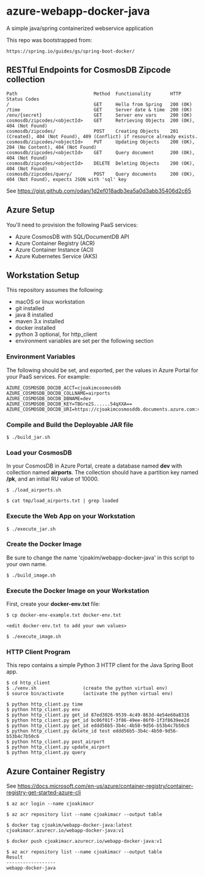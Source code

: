 # azure-webapp-docker-java

A simple java/spring containerized webservice application

This repo was bootstrapped from:
```
https://spring.io/guides/gs/spring-boot-docker/
```

## RESTful Endpoints for CosmosDB Zipcode collection

```
Path                            Method  Functionality       HTTP Status Codes
/                               GET     Hello from Spring   200 (OK)
/time                           GET     Server date & time  200 (OK)
/env/{secret}                   GET     Server env vars     200 (OK)
cosmosdb/zipcodes/<objectId>    GET     Retrieving Objects  200 (OK), 404 (Not Found)
cosmosdb/zipcodes/              POST    Creating Objects    201 (Created), 404 (Not Found), 409 (Conflict) if resource already exists.
cosmosdb/zipcodes/<objectId>    PUT     Updating Objects    200 (OK), 204 (No Content), 404 (Not Found)
cosmosdb/zipcodes/<objectId>    GET     Query document      200 (OK), 404 (Not Found)
cosmosdb/zipcodes/<objectId>    DELETE  Deleting Objects    200 (OK), 404 (Not Found)
cosmosdb/zipcodes/query/        POST    Query documents     200 (OK), 404 (Not Found), expects JSON with 'sql' key
```

See https://gist.github.com/odan/1d2ef018adb3ea5a0d3abb35406d2c65

## Azure Setup

You'll need to provision the following PaaS services:
- Azure CosmosDB with SQL/DocumentDB API
- Azure Container Registry (ACR)
- Azure Container Instance (ACI)
- Azure Kubernetes Service (AKS)

## Workstation Setup

This repository assumes the following:
- macOS or linux workstation
- git installed
- java 8 installed
- maven 3.x installed
- docker installed
- python 3 optional, for http_client
- environment variables are set per the following section

### Environment Variables

The following should be set, and exported, per the values in Azure Portal for your PaaS services.
For example:
```
AZURE_COSMOSDB_DOCDB_ACCT=cjoakimcosmosddb
AZURE_COSMOSDB_DOCDB_COLLNAME=airports
AZURE_COSMOSDB_DOCDB_DBNAME=dev
AZURE_COSMOSDB_DOCDB_KEY=TBGre2S......54qXXA==
AZURE_COSMOSDB_DOCDB_URI=https://cjoakimcosmosddb.documents.azure.com:443/
```

### Compile and Build the Deployable JAR file

```
$ ./build_jar.sh
```

### Load your CosmosDB

In your CosmosDB in Azure Portal, create a database named **dev** with collection named **airports**.
The collection should have a partition key named **/pk**, and an initial RU value of 10000.

```
$ ./load_airports.sh

$ cat tmp/load_airports.txt | grep loaded
```

### Execute the Web App on your Workstation

```
$ ./execute_jar.sh
```

### Create the Docker Image

Be sure to change the name 'cjoakim/webapp-docker-java' in this script to your own name.
```
$ ./build_image.sh
```

### Execute the Docker Image on your Workstation

First, create your **docker-env.txt** file:
```
$ cp docker-env-example.txt docker-env.txt

<edit docker-env.txt to add your own values>
```

```
$ ./execute_image.sh
```

### HTTP Client Program

This repo contains a simple Python 3 HTTP client for the Java Spring Boot app.

```
$ cd http_client
$ ./venv.sh                 (create the python virtual env)
$ source bin/activate       (activate the python virtual env) 

$ python http_client.py time
$ python http_client.py env
$ python http_client.py get_id 87ed3026-9539-4c49-863d-4e54e60a8316
$ python http_client.py get_id bc06f01f-3f86-49ee-86f0-1f3f8639ee2d 
$ python http_client.py get_id eddd56b5-3b4c-4b50-9d56-b53b4c7b50c6 
$ python http_client.py delete_id test eddd56b5-3b4c-4b50-9d56-b53b4c7b50c6
$ python http_client.py post_airport 
$ python http_client.py update_airport 
$ python http_client.py query 
```


## Azure Container Registry

See https://docs.microsoft.com/en-us/azure/container-registry/container-registry-get-started-azure-cli

```
$ az acr login --name cjoakimacr

$ az acr repository list --name cjoakimacr --output table

$ docker tag cjoakim/webapp-docker-java:latest cjoakimacr.azurecr.io/webapp-docker-java:v1

$ docker push cjoakimacr.azurecr.io/webapp-docker-java:v1

$ az acr repository list --name cjoakimacr --output table
Result
------------------
webapp-docker-java
```


